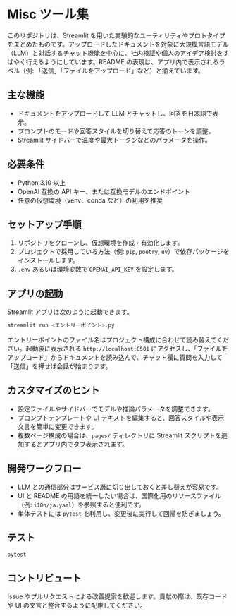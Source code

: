 # Misc ツール集

このリポジトリは、Streamlit を用いた実験的なユーティリティやプロトタイプをまとめたものです。アップロードしたドキュメントを対象に大規模言語モデル（LLM）と対話するチャット機能を中心に、社内検証や個人のアイデア検討をすばやく行えるようにしています。README の表現は、アプリ内で表示されるラベル（例: 「送信」「ファイルをアップロード」など）と揃えています。

## 主な機能
- ドキュメントをアップロードして LLM とチャットし、回答を日本語で表示。
- プロンプトのモードや回答スタイルを切り替えて応答のトーンを調整。
- Streamlit サイドバーで温度や最大トークンなどのパラメータを操作。

## 必要条件
- Python 3.10 以上
- OpenAI 互換の API キー、または互換モデルのエンドポイント
- 任意の仮想環境（venv、conda など）の利用を推奨

## セットアップ手順
1. リポジトリをクローンし、仮想環境を作成・有効化します。
2. プロジェクトで採用している方法（例: `pip`, `poetry`, `uv`）で依存パッケージをインストールします。
3. `.env` あるいは環境変数で `OPENAI_API_KEY` を設定します。

## アプリの起動
Streamlit アプリは次のように起動できます。
```bash
streamlit run <エントリーポイント>.py
```
エントリーポイントのファイル名はプロジェクト構成に合わせて読み替えてください。起動後に表示される `http://localhost:8501` にアクセスし、「ファイルをアップロード」からドキュメントを読み込んで、チャット欄に質問を入力して「送信」を押せば会話が始まります。

## カスタマイズのヒント
- 設定ファイルやサイドバーでモデルや推論パラメータを調整できます。
- プロンプトテンプレートや UI テキストを編集すると、回答スタイルや表示文言を簡単に変更できます。
- 複数ページ構成の場合は、`pages/` ディレクトリに Streamlit スクリプトを追加するとアプリ内でタブ表示されます。

## 開発ワークフロー
- LLM との通信部分はサービス層に切り出しておくと差し替えが容易です。
- UI と README の用語を統一したい場合は、国際化用のリソースファイル（例: `i18n/ja.yaml`）を参照すると便利です。
- 単体テストには `pytest` を利用し、変更後に実行して回帰を防ぎましょう。

## テスト
```bash
pytest
```

## コントリビュート
Issue やプルリクエストによる改善提案を歓迎します。貢献の際は、既存コードや UI の文言と整合するように配慮してください。